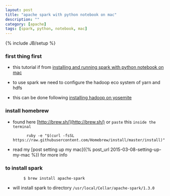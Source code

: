 ```yaml
---
layout: post
title: "apache spark with python notebook on mac"
description: ""
category: [apache]
tags: [spark, python, notebook, mac]
---
```

{% include JB/setup %}


### first thing first

* this tutorial if from [installing and running spark with python notebook on mac](http://amodernstory.com/2015/03/05/installing-and-running-spark-with-python-notebook-on-mac/)

* to use spark we need to configure the hadoop eco system of yarn and hdfs

* this can be done following [installing hadoop on yosemite](http://amodernstory.com/2014/09/23/installing-hadoop-on-mac-osx-yosemite/)

### install homebrew

* found here [http://brew.sh/](http://brew.sh/) or `paste` this `inside the terminal`

			ruby -e "$(curl -fsSL https://raw.githubusercontent.com/Homebrew/install/master/install)"

* read my [post setting up my mac]({% post_url 2015-03-08-setting-up-my-mac %}) for more info

### to install spark

			$ brew install apache-spark

* will install spark to directory `/usr/local/Cellar/apache-spark/1.3.0`